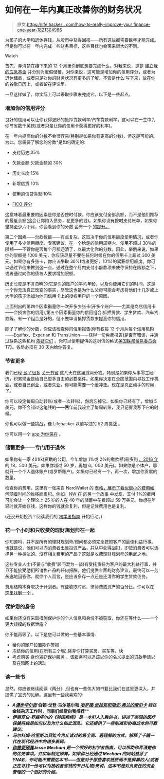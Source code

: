 # 如何在一年内真正改善你的财务状况

> 原文:[https://life hacker . com/how-to-really-improve-your finance-one-year-1821304966](https://lifehacker.com/how-to-actually-improve-your-finances-in-one-year-1821304966)

为孩子的大学和退休存钱，从股市中获得回报——所有这些都需要数年才能完成。但是你可以在一年内完成一些财务目标，这些目标也会带来很大的不同。

Watch

首先，弄清楚在接下来的 12 个月里你到底想要完成什么。对我来说，这是 [建立我的应急基金](https://twocents.lifehacker.com/whats-your-2018-money-goal-1821064068) 并分别为度假储蓄。对你来说，这可能是增加你的信用评分，或者为退休储蓄，或者只是对你的财务状况有更多的了解。不管是什么:写下来，放在你的谷歌日历上，或者留在评论里。

一旦这样做了，你实际上可以采取步骤来完成它。以下是一些起点。

### 增加你的信用评分

良好的信用可以让你获得更好的抵押贷款利率/汽车贷款利率，这可以在一生中为你节省数千英镑(或者只是让你的信用卡获得更好的利率)。

在一年内提高你的分数不会很容易(特别是如果你有更高的分数)，但这是可能的。为此，您需要了解您的分数*是如何确定的:

*   支付历史:35%
*   欠款金额:欠款金额的 30%
*   历史长度:15%
*   新增信贷:10%
*   使用的信贷类型:10%

* [FICO 评分](https://www.myfico.com/credit-education/improve-your-credit-score/)

这意味着最重要的因素是你是否按时付款。你应该支付全部余额，而不是他们推荐的最低余额(这会让你陷入债务，花更多的钱)。如果你没有按时支付账单，如果你坚持至少六个月，你会看到你的分数 会有一个 [的提升。](http://time.com/money/collection-post/2791958/how-to-improve-credit-score/)

第二个因素——欠款数额——有点复杂。这取决于你的信用额度使用情况，或者你使用了多少信用额度。专家建议，在一个给定的信用周期内，使用不超过 30%的限额——不管你是否每个月都还清了，以最大化你的分数。因此，举例来说，如果你的限额是 1000 美元，你应该尽量不要在任何时候在你的信用卡上超过 300 美元。如果你有多张卡，你应该争取 30%(或者更好，10%)的累积信用额度。你可以通过节俭来做到这一点，通过在整个月内支付小额款项来使你保持在限额之下，或者通过向你的债权人要求增加限额。

历史长度是不言自明的:它是你的账户的平均年龄，以及你使用它们的时间。这是一个你无法真正改变的事实，尽管这也是为什么父母可能会考虑将他们十几岁或上大学的孩子添加为他们信用卡上的授权用户的一个原因。

上面列出的第四个因素衡量你一次开多少张卡(开多个账户——尤其是商店信用卡——会损害你的信用),第五个因素衡量你的信用组合:抵押贷款、学生贷款、汽车贷款等。有一个组合是好的，但不要申请抵押贷款来提高你的信用。

除了了解你的分数，你应该检查你的信用报告(你有权每 12 个月从每个信用机构——Equifax、Experian 和 TransUnion——获得一份免费报告)是否有错误，并通过联系这些机构 [质疑它们](https://www.nerdwallet.com/blog/finance/raise-credit-score-fast/) 。你可以使用提供的这封信的格式[美国联邦贸易委员会](https://www.consumer.ftc.gov/articles/0384-sample-letter-disputing-errors-your-credit-report)T7】。各局必须在 30 天内给你答复。

### 节省更多

我们已经 [谈了很多](https://twocents.lifehacker.com/the-best-advice-for-saving-as-much-as-you-can-1821196524) [关于节省](https://twocents.lifehacker.com/the-best-savings-tips-and-advice-from-our-readers-1821287384) 这几天在这里就两分钱。特别是如果你从事零工经济，积累现金是给自己更多自由的必要条件。如果你决定在全国范围内寻找工作机会，或者自己创业，或者失业，你可能需要一个缓冲垫。现在是真正动手的时候了。

你可以设定每周自动转账(或者一次转账)，然后忘掉它。如果你已经有了，增加 5 美元。你不会错过这笔钱的——两年前我设立了每周转账，我只记得我写下它的时候。

你也可以做一些挑战，像 Lifehacker 以前写过的 52 周挑战 。

你可以用一个 [app 为你保存](https://twocents.lifehacker.com/how-to-leave-digit-for-a-savings-app-that-doesnt-charge-1794235235) 。

### **储蓄更多——专门用于退休**

如果你有一家 401(k)资助的公司，今年增加 1%或 2%的缴款额(最多到 [、2018 年](http://money.cnn.com/2017/10/19/retirement/401k-ira-contribution-limits-2018/index.html) 的 18，500 美元，如果你超过 50 岁，再加 6，000 美元)。如果你是个体户，那就开一个个人退休账户(或罗斯账户)。如果你已经有一个，再一次，增加你贡献的数量。

检查你的费用。这里有一张来自 NerdWallet 的 [表格，展示了看似很小的费用如何随着时间的推移而累积。例如，NW 在](https://www.nerdwallet.com/blog/investing/brokerage-commissions-fees/) [的另一个故事](https://www.nerdwallet.com/blog/investing/millennial-retirement-fees-one-percent-half-million-savings-impact/) 中发现，支付 1%的费用可能会让一个理论上 25 岁的人在 40 年的储蓄中花费超过 59 万美元。你想在年轻时就开始存钱，这样你的钱就会复利，但是记住费用也是复利。

(还没开始投资？阅读我们的 [初学者指南](https://lifehacker.com/how-to-build-an-easy-beginner-set-and-forget-investm-1686878594) 开始行动。)

### 花一个小时和只收费的理财规划师在一起

你知道吗，并不是所有的理财规划师/顾问都必须完全按照客户的最佳利益行事。也就是说，他们可以向消费者出售投资产品，并从中获得回扣，即使消费者可以选择另一种类似的、没有相关费用的产品？这就是收费理财规划师的用武之地。

这些专业人士(不要与“收费”顾问混为一谈)有受托责任为客户的最大利益行事，并且不能接受他们所销售产品的任何报酬。他们提供全面的财务建议，最终可以一劳永逸地回答你，就你个人而言，是应该多存一点还是还清你的学生贷款债务。

费用结构本身取决于计划者。有些收取时薪、律师费或资产的百分比。你可以在 [这里找到一个](https://www.napfa.org/) 。

### 保护您的身份

如果你还没有采取措施保护你的个人信息和身份不被窃取，你还在等什么——一个更大规模的数据泄露？

你不能再等了。以下是您可以做的一些基本事情:

*   给你的账户设置欺诈警报
*   冻结你的信用(在所有三个局),除非你打算买房、买车等。快
*   考虑购买 [身份盗窃保护服务](https://lifehacker.com/one-of-your-equifax-hack-protections-expires-soon-1821184336) ，该服务可以追踪以你的名义提出的贷款申请以及在暗网上的活动

### 读一些书

显然，你应该继续阅读《两分》,但也有一些伟大的书籍比我们在这里更深入，并提供了宝贵的见解。这里有一些我喜欢的:

*   ***A***[***漫步华尔街***](https://www.amazon.com/Random-Walk-Down-Wall-Street/dp/0393330338?asc_campaign=InlineText&asc_refurl=https://lifehacker.com/how-to-actually-improve-your-finances-in-one-year-1821304966&asc_source=&tag=kinjalifehackerlink-20) **伯顿·戈登·马尔基尔和 [***哈罗德·波拉克和隐安·奥兰的索引卡***](https://www.amazon.com/Index-Card-Personal-Finance-Complicated/dp/0143130528/?asc_campaign=InlineText&asc_refurl=https://lifehacker.com/how-to-actually-improve-your-finances-in-one-year-1821304966&asc_source=&tag=kinjalifehackerlink-20) *我在*金钱杂志工作时，同事们经常向我推荐**** 
*   ***伊丽莎白·罗森塔尔的《美国疾病》[](https://www.amazon.com/American-Sickness-Healthcare-Became-Business/dp/1594206759/?asc_campaign=InlineText&asc_refurl=https://lifehacker.com/how-to-actually-improve-your-finances-in-one-year-1821304966&asc_source=&tag=kinjalifehackerlink-20) **是一本引人入胜的书，讲述了美国的医疗保健系统是如何以及为什么如此混乱。它还提供了一些削减和协商成本的可靠建议。*****
*   *****马尔科姆·哈里斯以我迄今为止读过的最全面、最理解的方式，解释了千禧一代在现代经济中的诸多表现。*****
*   *****[***你需要预算***](https://www.amazon.com/You-Need-Budget-Paycheck-Paycheck/dp/0062567586/?asc_campaign=InlineText&asc_refurl=https://lifehacker.com/how-to-actually-improve-your-finances-in-one-year-1821304966&asc_source=&tag=kinjalifehackerlink-20)*Jesse Mecham 是一个很好的初学者指南，可以帮助你弄清楚你的优先事项，并实际制定预算。如果你已经通过 Mecham 的网站熟悉了 YNAB，你可能不需要这本书——但是对于那些喜欢纸质而不是屏幕的人(或者正在寻找一份可以为接收者省钱的节日礼物)来说，这本书是对负责任的资金管理的一个很好的介绍。******